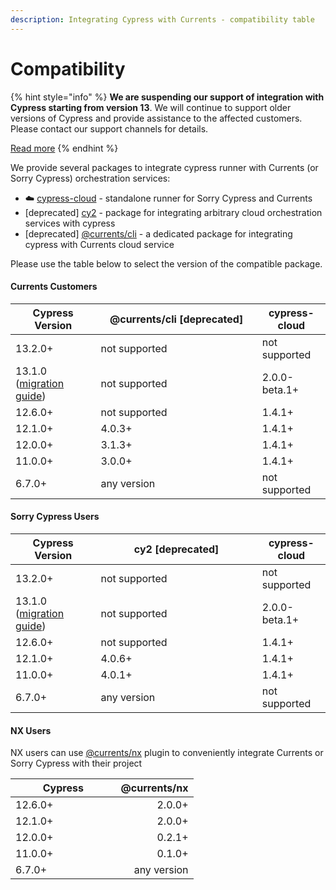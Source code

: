 ```yaml
---
description: Integrating Cypress with Currents - compatibility table
---
```


# Compatibility

{% hint style="info" %}
**We are suspending our support of integration with Cypress starting from version 13**. We will continue to support older versions of Cypress and provide assistance to the affected customers. Please contact our support channels for details.

[Read more](https://currents.dev/posts/v13-blocking)
{% endhint %}

We provide several packages to integrate cypress runner with Currents (or Sorry Cypress) orchestration services:

* ☁️ [cypress-cloud](https://github.com/currents-dev/cypress-cloud) - standalone runner for Sorry Cypress and Currents
* \[deprecated] [cy2](https://github.com/sorry-cypress/cy2) -  package for integrating arbitrary cloud orchestration services with cypress
* \[deprecated] [@currents/cli](https://www.npmjs.com/package/@currents/cli) - a dedicated package for integrating cypress with Currents cloud service

Please use the table below to select the version of the compatible package.

#### Currents Customers

<table><thead><tr><th>Cypress Version</th><th width="242.33333333333331">@currents/cli [deprecated]</th><th>cypress-cloud</th></tr></thead><tbody><tr><td>13.2.0+</td><td>not supported</td><td>not supported</td></tr><tr><td>13.1.0 (<a href="cypress-cloud/migration-to-cypress-13.md">migration guide</a>)</td><td>not supported</td><td>2.0.0-beta.1+</td></tr><tr><td>12.6.0+</td><td>not supported</td><td>1.4.1+</td></tr><tr><td>12.1.0+</td><td>4.0.3+</td><td>1.4.1+</td></tr><tr><td>12.0.0+</td><td>3.1.3+</td><td>1.4.1+</td></tr><tr><td>11.0.0+</td><td>3.0.0+</td><td>1.4.1+</td></tr><tr><td>6.7.0+</td><td>any version</td><td>not supported</td></tr></tbody></table>

#### Sorry Cypress Users

<table><thead><tr><th>Cypress Version</th><th width="242.33333333333331">cy2 [deprecated]</th><th>cypress-cloud</th></tr></thead><tbody><tr><td>13.2.0+</td><td>not supported</td><td>not supported</td></tr><tr><td>13.1.0  (<a href="cypress-cloud/migration-to-cypress-13.md">migration guide</a>)</td><td>not supported</td><td>2.0.0-beta.1+</td></tr><tr><td>12.6.0+</td><td>not supported</td><td>1.4.1+</td></tr><tr><td>12.1.0+</td><td>4.0.6+</td><td>1.4.1+</td></tr><tr><td>11.0.0+</td><td>4.0.1+</td><td>1.4.1+</td></tr><tr><td>6.7.0+</td><td>any version</td><td>not supported</td></tr></tbody></table>

#### **NX Users**

NX users can use [@currents/nx](https://www.npmjs.com/package/@currents/nx) plugin to conveniently integrate Currents or Sorry Cypress with their project&#x20;

<table><thead><tr><th width="152.5">Cypress</th><th align="right">@currents/nx</th></tr></thead><tbody><tr><td>12.6.0+</td><td align="right">2.0.0+</td></tr><tr><td>12.1.0+</td><td align="right">2.0.0+</td></tr><tr><td>12.0.0+</td><td align="right">0.2.1+</td></tr><tr><td>11.0.0+</td><td align="right">0.1.0+</td></tr><tr><td>6.7.0+</td><td align="right">any version</td></tr></tbody></table>
